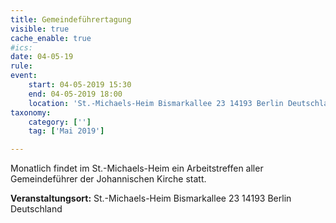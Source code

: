 ```yaml
---
title: Gemeindeführertagung
visible: true
cache_enable: true
#ics: 
date: 04-05-19
rule: 
event:
	start: 04-05-2019 15:30
	end: 04-05-2019 18:00
	location: 'St.-Michaels-Heim Bismarkallee 23 14193 Berlin Deutschland'
taxonomy:
	category: ['']
	tag: ['Mai 2019']

---
```

Monatlich findet im St.-Michaels-Heim ein Arbeitstreffen aller Gemeindeführer der Johannischen Kirche statt.


**Veranstaltungsort:** St.-Michaels-Heim
Bismarkallee 23
14193 Berlin
Deutschland

